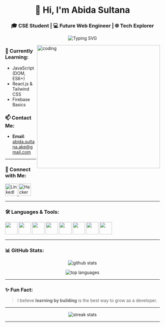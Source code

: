 <h1 align="center">👋 Hi, I'm Abida Sultana</h1>
<h3 align="center">🎓 CSE Student | 💻 Future Web Engineer | 🌐 Tech Explorer</h3>

<p align="center">
  <img src="https://readme-typing-svg.demolab.com?font=Fira+Code&size=22&pause=1000&color=F7005C&center=true&vCenter=true&multiline=true&width=435&height=60&lines=Passionate+about+Frontend+Development;Exploring+JavaScript+and+React;Love+clean+design+%26+code!" alt="Typing SVG" />
</p>

<img align="right" alt="coding" width="400" src="https://img.etimg.com/thumb/width-1200,height-900,imgsize-638053,resizemode-75,msid-84146083/prime/technology-and-startups/booting-up-developer-economy-how-tech-startups-are-helping-coders-build-and-test-software-faster.jpg" />

### 🌱 Currently Learning:
- JavaScript (DOM, ES6+)
- React.js & Tailwind CSS
- Firebase Basics

### 📫 Contact Me:
- **Email**: abida.sultana.ake@gmail.com

---

### 🤝 Connect with Me:
<p align="left">
  <a href="https://linkedin.com/in/abida-sultana-b7b3082b2" target="_blank">
    <img src="https://cdn.jsdelivr.net/gh/devicons/devicon/icons/linkedin/linkedin-original.svg" alt="LinkedIn" width="40" height="40"/>
  </a>
  <a href="https://www.hackerrank.com/abida_sultana_a1" target="_blank">
    <img src="https://cdn.iconscout.com/icon/free/png-256/free-hackerrank-3521456-2945092.png" alt="HackerRank" width="40" height="40"/>
  </a>
</p>

---

### 🛠️ Languages & Tools:
<p align="left">
  <img src="https://cdn.jsdelivr.net/gh/devicons/devicon/icons/html5/html5-original.svg" width="40" height="40"/>
  <img src="https://cdn.jsdelivr.net/gh/devicons/devicon/icons/css3/css3-original.svg" width="40" height="40"/>
  <img src="https://cdn.jsdelivr.net/gh/devicons/devicon/icons/javascript/javascript-original.svg" width="40" height="40"/>
  <img src="https://cdn.jsdelivr.net/gh/devicons/devicon/icons/react/react-original.svg" width="40" height="40"/>
  <img src="https://cdn.jsdelivr.net/gh/devicons/devicon/icons/tailwindcss/tailwindcss-plain.svg" width="40" height="40"/>
  <img src="https://cdn.jsdelivr.net/gh/devicons/devicon/icons/java/java-original.svg" width="40" height="40"/>
  <img src="https://cdn.jsdelivr.net/gh/devicons/devicon/icons/c/c-original.svg" width="40" height="40"/>
  <img src="https://cdn.jsdelivr.net/gh/devicons/devicon/icons/cplusplus/cplusplus-original.svg" width="40" height="40"/>
</p>

---

### 📊 GitHub Stats:

<p align="center">
  <img src="https://github-readme-stats.vercel.app/api?username=abida-sultana-ake&show_icons=true&theme=tokyonight" alt="github stats"/>
</p>
<p align="center">
  <img src="https://github-readme-stats.vercel.app/api/top-langs/?username=abida-sultana-ake&layout=compact&theme=tokyonight" alt="top languages"/>
</p>

---

### ✨ Fun Fact:
> I believe **learning by building** is the best way to grow as a developer.

---

<p align="center">
  <img src="https://github-readme-streak-stats.herokuapp.com/?user=abida-sultana-ake&theme=tokyonight" alt="streak stats" />
</p>


---

